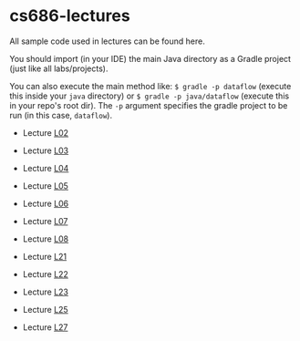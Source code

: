 # cs686-lectures

All sample code used in lectures can be found here.

You should import (in your IDE) the main Java directory as a Gradle project (just like all labs/projects).

You can also execute the main method like: `$ gradle -p dataflow` (execute this inside your `java` directory) or `$ gradle -p java/dataflow` (execute this in your repo's root dir). The `-p` argument specifies the gradle project to be run (in this case, `dataflow`).

- Lecture [L02](https://github.com/hadenlee/x86-lectures/tree/master/java/dataflow/src/main/java/edu/usfca/dataflow/L02)
- Lecture [L03](https://github.com/hadenlee/x86-lectures/tree/master/java/dataflow/src/main/java/edu/usfca/dataflow/L03)
- Lecture [L04](https://github.com/hadenlee/x86-lectures/tree/master/java/dataflow/src/main/java/edu/usfca/dataflow/L04)
- Lecture [L05](https://github.com/hadenlee/x86-lectures/tree/master/java/dataflow/src/main/java/edu/usfca/dataflow/L05)
- Lecture [L06](https://github.com/hadenlee/x86-lectures/tree/master/java/dataflow/src/main/java/edu/usfca/dataflow/L06)
- Lecture [L07](https://github.com/hadenlee/x86-lectures/tree/master/java/dataflow/src/main/java/edu/usfca/dataflow/L07)
- Lecture [L08](https://github.com/hadenlee/x86-lectures/tree/master/java/dataflow/src/main/java/edu/usfca/dataflow/L08)


- Lecture [L21](https://github.com/hadenlee/x86-lectures/tree/master/java/dataflow/src/main/java/edu/usfca/dataflow/L21)
- Lecture [L22](https://github.com/hadenlee/x86-lectures/tree/master/java/dataflow/src/main/java/edu/usfca/dataflow/L22)
- Lecture [L23](https://github.com/hadenlee/x86-lectures/tree/master/java/dataflow/src/main/java/edu/usfca/dataflow/L23)
- Lecture [L25](https://github.com/hadenlee/x86-lectures/tree/master/java/dataflow/src/main/java/edu/usfca/dataflow/L25)
- Lecture [L27](https://github.com/hadenlee/x86-lectures/tree/master/java/dataflow/src/main/java/edu/usfca/dataflow/L27)
